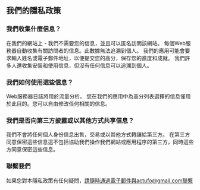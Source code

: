 ## 我們的隱私政策

### 我們收集什麼信息？

在我們的網站上 - 我們不需要您的信息，並且可以匿名訪問該網站。
每個Web服務器自動收集有關訪問者的信息。此數據無法追溯到個人。
我們的應用可能會要求輸入姓名或電子郵件地址，以便提交您的高分，保存您的進度和成就。
我們許多人還收集安裝和使用信息，但沒有任何信息可以追溯到個人。

### 我們如何使用這些信息？

Web服務器日誌將用於流量分析。
您在我們的應用中為高分列表選擇的信息僅用於此目的。您可以自由修改任何相關的信息。

### 我們是否向第三方披露或以其他方式共享信息？

我們不會將任何個人身份信息出售，交易或以其他方式轉讓給第三方。
在第三方同意保密這些信息這不包括協助我們操作我們網站或應用程序的第三方，同時這些方同意保密這些信息。

### 聯繫我們

如果您對本隱私政策有任何疑問，請隨時通過電子郵件與actufo@gmail.com聯繫
